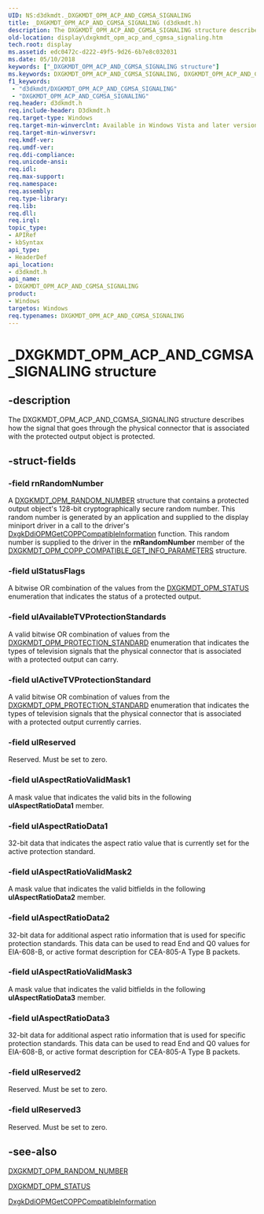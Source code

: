 ```yaml
---
UID: NS:d3dkmdt._DXGKMDT_OPM_ACP_AND_CGMSA_SIGNALING
title: _DXGKMDT_OPM_ACP_AND_CGMSA_SIGNALING (d3dkmdt.h)
description: The DXGKMDT_OPM_ACP_AND_CGMSA_SIGNALING structure describes how the signal that goes through the physical connector that is associated with the protected output object is protected.
old-location: display\dxgkmdt_opm_acp_and_cgmsa_signaling.htm
tech.root: display
ms.assetid: edc0472c-d222-49f5-9d26-6b7e8c032031
ms.date: 05/10/2018
keywords: ["_DXGKMDT_OPM_ACP_AND_CGMSA_SIGNALING structure"]
ms.keywords: DXGKMDT_OPM_ACP_AND_CGMSA_SIGNALING, DXGKMDT_OPM_ACP_AND_CGMSA_SIGNALING structure [Display Devices], DmStructs_0d89c3c0-96f1-4b88-8c79-a33ad8246e4a.xml, _DXGKMDT_OPM_ACP_AND_CGMSA_SIGNALING, d3dkmdt/DXGKMDT_OPM_ACP_AND_CGMSA_SIGNALING, display.dxgkmdt_opm_acp_and_cgmsa_signaling
f1_keywords:
 - "d3dkmdt/DXGKMDT_OPM_ACP_AND_CGMSA_SIGNALING"
 - "DXGKMDT_OPM_ACP_AND_CGMSA_SIGNALING"
req.header: d3dkmdt.h
req.include-header: D3dkmdt.h
req.target-type: Windows
req.target-min-winverclnt: Available in Windows Vista and later versions of the Windows operating systems.
req.target-min-winversvr: 
req.kmdf-ver: 
req.umdf-ver: 
req.ddi-compliance: 
req.unicode-ansi: 
req.idl: 
req.max-support: 
req.namespace: 
req.assembly: 
req.type-library: 
req.lib: 
req.dll: 
req.irql: 
topic_type:
- APIRef
- kbSyntax
api_type:
- HeaderDef
api_location:
- d3dkmdt.h
api_name:
- DXGKMDT_OPM_ACP_AND_CGMSA_SIGNALING
product:
- Windows
targetos: Windows
req.typenames: DXGKMDT_OPM_ACP_AND_CGMSA_SIGNALING
---
```


# _DXGKMDT_OPM_ACP_AND_CGMSA_SIGNALING structure


## -description


The DXGKMDT_OPM_ACP_AND_CGMSA_SIGNALING structure describes how the signal that goes through the physical connector that is associated with the protected output object is protected.


## -struct-fields




### -field rnRandomNumber

A <a href="https://docs.microsoft.com/windows-hardware/drivers/ddi/d3dkmdt/ns-d3dkmdt-_dxgkmdt_opm_random_number">DXGKMDT_OPM_RANDOM_NUMBER</a> structure that contains a protected output object's 128-bit cryptographically secure random number. This random number is generated by an application and supplied to the display miniport driver in a call to the driver's <a href="https://docs.microsoft.com/windows-hardware/drivers/ddi/dispmprt/nc-dispmprt-dxgkddi_opm_get_copp_compatible_information">DxgkDdiOPMGetCOPPCompatibleInformation</a> function. This random number is supplied to the driver in the <b>rnRandomNumber</b> member of the <a href="https://docs.microsoft.com/windows-hardware/drivers/ddi/d3dkmdt/ns-d3dkmdt-_dxgkmdt_opm_copp_compatible_get_info_parameters">DXGKMDT_OPM_COPP_COMPATIBLE_GET_INFO_PARAMETERS</a> structure.


### -field ulStatusFlags

A bitwise OR combination of the values from the <a href="https://docs.microsoft.com/windows-hardware/drivers/ddi/d3dkmdt/ne-d3dkmdt-_dxgkmdt_opm_status">DXGKMDT_OPM_STATUS</a> enumeration that indicates the status of a protected output.


### -field ulAvailableTVProtectionStandards

A valid bitwise OR combination of values from the <a href="https://docs.microsoft.com/windows-hardware/drivers/ddi/d3dkmdt/ne-d3dkmdt-_dxgkmdt_opm_protection_standard">DXGKMDT_OPM_PROTECTION_STANDARD</a> enumeration that indicates the types of television signals that the physical connector that is associated with a protected output can carry.


### -field ulActiveTVProtectionStandard

A valid bitwise OR combination of values from the <a href="https://docs.microsoft.com/windows-hardware/drivers/ddi/d3dkmdt/ne-d3dkmdt-_dxgkmdt_opm_protection_standard">DXGKMDT_OPM_PROTECTION_STANDARD</a> enumeration that indicates the types of television signals that the physical connector that is associated with a protected output currently carries.


### -field ulReserved

Reserved. Must be set to zero. 


### -field ulAspectRatioValidMask1

A mask value that indicates the valid bits in the following <b>ulAspectRatioData1</b> member.


### -field ulAspectRatioData1

32-bit data that indicates the aspect ratio value that is currently set for the active protection standard.


### -field ulAspectRatioValidMask2

A mask value that indicates the valid bitfields in the following <b>ulAspectRatioData2</b> member.


### -field ulAspectRatioData2

32-bit data for additional aspect ratio information that is used for specific protection standards. This data can be used to read End and Q0 values for EIA-608-B, or active format description for CEA-805-A Type B packets.


### -field ulAspectRatioValidMask3

A mask value that indicates the valid bitfields in the following <b>ulAspectRatioData3</b> member.


### -field ulAspectRatioData3

32-bit data for additional aspect ratio information that is used for specific protection standards. This data can be used to read End and Q0 values for EIA-608-B, or active format description for CEA-805-A Type B packets.


### -field ulReserved2

Reserved. Must be set to zero. 


### -field ulReserved3

Reserved. Must be set to zero. 


## -see-also




<a href="https://docs.microsoft.com/windows-hardware/drivers/ddi/d3dkmdt/ns-d3dkmdt-_dxgkmdt_opm_random_number">DXGKMDT_OPM_RANDOM_NUMBER</a>



<a href="https://docs.microsoft.com/windows-hardware/drivers/ddi/d3dkmdt/ne-d3dkmdt-_dxgkmdt_opm_status">DXGKMDT_OPM_STATUS</a>



<a href="https://docs.microsoft.com/windows-hardware/drivers/ddi/dispmprt/nc-dispmprt-dxgkddi_opm_get_copp_compatible_information">DxgkDdiOPMGetCOPPCompatibleInformation</a>
 

 


